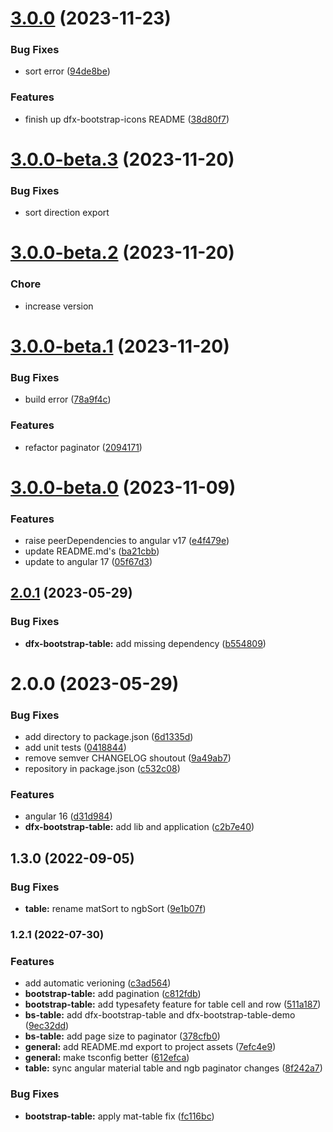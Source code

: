 # [3.0.0](https://github.com/Dafnik/dfts-common/compare/dfx-bootstrap-table-3.0.0-beta.3...dfx-bootstrap-table-3.0.0) (2023-11-23)

### Bug Fixes

- sort error ([94de8be](https://github.com/Dafnik/dfts-common/commit/94de8beb8a20661d4d288acf20aa87059c0484bb))

### Features

- finish up dfx-bootstrap-icons README ([38d80f7](https://github.com/Dafnik/dfts-common/commit/38d80f72b44b217c41f44ff83c92d8e88cf6b4d1))

# [3.0.0-beta.3](https://github.com/Dafnik/dfts-common/compare/dfx-bootstrap-table-3.0.0-beta.2...dfx-bootstrap-table-3.0.0-beta.3) (2023-11-20)

### Bug Fixes

- sort direction export

# [3.0.0-beta.2](https://github.com/Dafnik/dfts-common/compare/dfx-bootstrap-table-3.0.0-beta.1...dfx-bootstrap-table-3.0.0-beta.2) (2023-11-20)

### Chore

- increase version

# [3.0.0-beta.1](https://github.com/Dafnik/dfts-common/compare/dfx-bootstrap-table-3.0.0-beta.0...dfx-bootstrap-table-3.0.0-beta.1) (2023-11-20)

### Bug Fixes

- build error ([78a9f4c](https://github.com/Dafnik/dfts-common/commit/78a9f4cd3780f94ecb215149f928a01c66b7889c))

### Features

- refactor paginator ([2094171](https://github.com/Dafnik/dfts-common/commit/20941719fddea0f0e02e5cb153aa2f0030771638))

# [3.0.0-beta.0](https://github.com/Dafnik/dfts-common/compare/dfx-bootstrap-table-2.0.1...dfx-bootstrap-table-3.0.0-beta.0) (2023-11-09)

### Features

- raise peerDependencies to angular v17 ([e4f479e](https://github.com/Dafnik/dfts-common/commit/e4f479e25115e07c3ab9c02178e9ef424daa5c0c))
- update README.md's ([ba21cbb](https://github.com/Dafnik/dfts-common/commit/ba21cbb6c9baa00accc1c17f7211dc2d0deed9e4))
- update to angular 17 ([05f67d3](https://github.com/Dafnik/dfts-common/commit/05f67d3dd9e2798357c6e429fa3a84b99abed42a))

## [2.0.1](https://github.com/Dafnik/dfts-common/compare/dfx-bootstrap-table-2.0.0...dfx-bootstrap-table-2.0.1) (2023-05-29)

### Bug Fixes

- **dfx-bootstrap-table:** add missing dependency ([b554809](https://github.com/Dafnik/dfts-common/commit/b55480941bc6075f1c187de4ab692fd5c0a4712b))

# 2.0.0 (2023-05-29)

### Bug Fixes

- add directory to package.json ([6d1335d](https://github.com/Dafnik/dfts-common/commit/6d1335d91400416f6fec10394fc71b84d195ca7a))
- add unit tests ([0418844](https://github.com/Dafnik/dfts-common/commit/04188449d37fdb4c5201e8f2b572e7b4a7a6d6d9))
- remove semver CHANGELOG shoutout ([9a49ab7](https://github.com/Dafnik/dfts-common/commit/9a49ab72b3881148f46902e6f7efbfb848dc4ce3))
- repository in package.json ([c532c08](https://github.com/Dafnik/dfts-common/commit/c532c08a4c80f1ddf8fe90e75dda49acc6f91119))

### Features

- angular 16 ([d31d984](https://github.com/Dafnik/dfts-common/commit/d31d984d0870f9847683f8406409c85c16e62156))
- **dfx-bootstrap-table:** add lib and application ([c2b7e40](https://github.com/Dafnik/dfts-common/commit/c2b7e40da04ccef1aece695816c63ee22854f44f))

## 1.3.0 (2022-09-05)

### Bug Fixes

- **table:** rename matSort to ngbSort ([9e1b07f](https://gitlab.com/DatePoll/common/dfx-common/-/commit/9e1b07f40282a1d2fef7d4e25682a6747a416ae0))

### 1.2.1 (2022-07-30)

### Features

- add automatic verioning ([c3ad564](https://gitlab.com/DatePoll/common/dfx-common/-/commit/c3ad564d3382cb5c62754ad70b4644c75f7c560b))
- **bootstrap-table:** add pagination ([c812fdb](https://gitlab.com/DatePoll/common/dfx-common/-/commit/c812fdbf3d2236cb4076dc82b408da5de66123e6))
- **bootstrap-table:** add typesafety feature for table cell and row ([511a187](https://gitlab.com/DatePoll/common/dfx-common/-/commit/511a1872c7ba6064d36f0076cb51b954c20c89af))
- **bs-table:** add dfx-bootstrap-table and dfx-bootstrap-table-demo ([9ec32dd](https://gitlab.com/DatePoll/common/dfx-common/-/commit/9ec32ddd79d476cbb5229a4ab3f3db507d284c1d))
- **bs-table:** add page size to paginator ([378cfb0](https://gitlab.com/DatePoll/common/dfx-common/-/commit/378cfb065fd7c1104e82a402f35e72bc5a6f80d2))
- **general:** add README.md export to project assets ([7efc4e9](https://gitlab.com/DatePoll/common/dfx-common/-/commit/7efc4e9ff309fff90d4c5cae3a01015060fa2cf6))
- **general:** make tsconfig better ([612efca](https://gitlab.com/DatePoll/common/dfx-common/-/commit/612efca3d17d95e28c023012549f0540a3f37510))
- **table:** sync angular material table and ngb paginator changes ([8f242a7](https://gitlab.com/DatePoll/common/dfx-common/-/commit/8f242a7355978dd0da45499f2dc93f0e1eb9bde3))

### Bug Fixes

- **bootstrap-table:** apply mat-table fix ([fc116bc](https://gitlab.com/DatePoll/common/dfx-common/-/commit/fc116bc8b53f1adf278c372c0d39ef1e6977f484))
